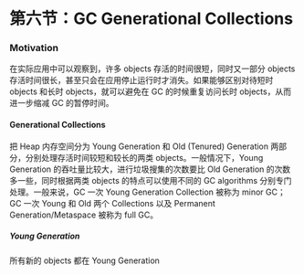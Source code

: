 # 第六节：GC Generational Collections

### Motivation

在实际应用中可以观察到，许多 objects 存活的时间很短，同时又一部分 objects 存活时间很长，甚至只会在应用停止运行时才消失。如果能够区别对待短时 objects 和长时 objects，就可以避免在 GC 的时候重复访问长时 objects，从而进一步缩减 GC 的暂停时间。

#### Generational Collections

把 Heap 内存空间分为 Young Generation 和 Old \(Tenured\) Generation 两部分，分别处理存活时间较短和较长的两类 objects。一般情况下，Young Generation 的吞吐量比较大，进行垃圾搜集的次数要比 Old Generation 的次数多一些，同时根据两类 objects 的特点可以使用不同的 GC algorithms 分别专门处理。一般来说，GC 一次 Young Generation Collection 被称为 minor GC；GC 一次 Young 和 Old 两个 Collections 以及 Permanent Generation/Metaspace 被称为 full GC。

##### Young Generation

所有新的 objects 都在 Young Generation



